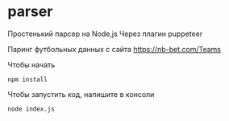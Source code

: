 # parser
Простенький парсер на Node,js
Через плагин puppeteer

Паринг футбольных данных с сайта https://nb-bet.com/Teams

Чтобы начать
```
npm install
```
Чтобы запустить код, напишите в консоли 
```
node index.js
```
